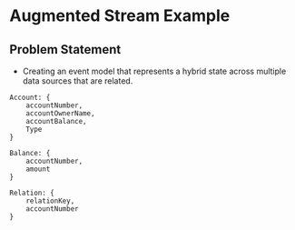 # Augmented Stream Example

## Problem Statement

- Creating an event model that represents a hybrid state across multiple data sources that are related. 

```
Account: {
    accountNumber, 
    accountOwnerName, 
    accountBalance, 
    Type
}

Balance: {
    accountNumber, 
    amount
}

Relation: {
    relationKey, 
    accountNumber
}

```
